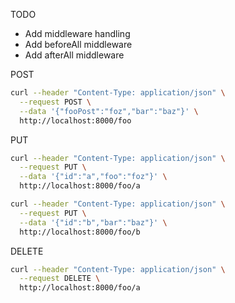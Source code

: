 TODO

- Add middleware handling
- Add beforeAll middleware
- Add afterAll middleware

POST

```sh
curl --header "Content-Type: application/json" \
  --request POST \
  --data '{"fooPost":"foz","bar":"baz"}' \
  http://localhost:8000/foo
```

PUT

```sh
curl --header "Content-Type: application/json" \
  --request PUT \
  --data '{"id":"a","foo":"foz"}' \
  http://localhost:8000/foo/a

curl --header "Content-Type: application/json" \
  --request PUT \
  --data '{"id":"b","bar":"baz"}' \
  http://localhost:8000/foo/b
```

DELETE

```sh
curl --header "Content-Type: application/json" \
  --request DELETE \
  http://localhost:8000/foo/a
```
